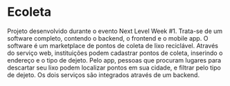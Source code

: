# Ecoleta
Projeto desenvolvido durante o evento Next Level Week #1. Trata-se de um software completo, contendo o backend, o frontend e o mobile app. O software é um marketplace de pontos de coleta de lixo reciclável. Através do serviço web, instituições podem cadastrar pontos de coleta, inserindo o endereço e o tipo de dejeto. Pelo app, pessoas que procuram lugares para descartar seu lixo podem localizar pontos em sua cidade, e filtrar pelo tipo de dejeto. Os dois serviços são integrados através de um backend. 


